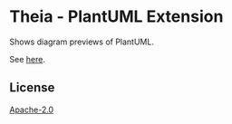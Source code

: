 # Theia - PlantUML Extension

Shows diagram previews of PlantUML.

See [here](https://github.com/theia-ide/theia).

## License
[Apache-2.0](https://github.com/theia-ide/theia/blob/master/LICENSE)